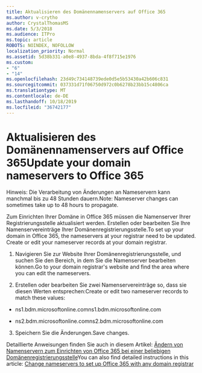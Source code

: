 ```yaml
---
title: Aktualisieren des Domänennamenservers auf Office 365
ms.author: v-crytho
author: CrystalThomasMS
ms.date: 5/3/2018
ms.audience: ITPro
ms.topic: article
ROBOTS: NOINDEX, NOFOLLOW
localization_priority: Normal
ms.assetid: 5d38b331-a0e8-4937-8bda-4f8f715e1976
ms.custom:
- "6"
- "14"
ms.openlocfilehash: 23d49c734148739ede0d5e5b53430a42b606c831
ms.sourcegitcommit: 037331d71f06750d972c0b6278b23bb15c4806ca
ms.translationtype: MT
ms.contentlocale: de-DE
ms.lasthandoff: 10/18/2019
ms.locfileid: "36742177"
---
```

# <a name="update-your-domain-nameservers-to-office-365"></a><span data-ttu-id="6f1ce-102">Aktualisieren des Domänennamenservers auf Office 365</span><span class="sxs-lookup"><span data-stu-id="6f1ce-102">Update your domain nameservers to Office 365</span></span>

<span data-ttu-id="6f1ce-103">Hinweis: Die Verarbeitung von Änderungen an Nameservern kann manchmal bis zu 48 Stunden dauern.</span><span class="sxs-lookup"><span data-stu-id="6f1ce-103">Note: Nameserver changes can sometimes take up to 48 hours to propagate.</span></span>
  
<span data-ttu-id="6f1ce-p101">Zum Einrichten Ihrer Domäne in Office 365 müssen die Namenserver Ihrer Registrierungsstelle aktualisiert werden. Erstellen oder bearbeiten Sie Ihre Namenservereinträge Ihrer Domänenregistrierungsstelle.</span><span class="sxs-lookup"><span data-stu-id="6f1ce-p101">To set up your domain in Office 365, the nameservers at your registrar need to be updated. Create or edit your nameserver records at your domain registrar.</span></span>
  
1. <span data-ttu-id="6f1ce-106">Navigieren Sie zur Website Ihrer Domänenregistrierungsstelle, und suchen Sie den Bereich, in dem Sie die Namenserver bearbeiten können.</span><span class="sxs-lookup"><span data-stu-id="6f1ce-106">Go to your domain registrar's website and find the area where you can edit the nameservers.</span></span>

2. <span data-ttu-id="6f1ce-107">Erstellen oder bearbeiten Sie zwei Namenservereinträge so, dass sie diesen Werten entsprechen:</span><span class="sxs-lookup"><span data-stu-id="6f1ce-107">Create or edit two nameserver records to match these values:</span></span>

  - <span data-ttu-id="6f1ce-108">ns1.bdm.microsoftonline.com</span><span class="sxs-lookup"><span data-stu-id="6f1ce-108">ns1.bdm.microsoftonline.com</span></span>

  - <span data-ttu-id="6f1ce-109">ns2.bdm.microsoftonline.com</span><span class="sxs-lookup"><span data-stu-id="6f1ce-109">ns2.bdm.microsoftonline.com</span></span>

3. <span data-ttu-id="6f1ce-110">Speichern Sie die Änderungen.</span><span class="sxs-lookup"><span data-stu-id="6f1ce-110">Save changes.</span></span>

<span data-ttu-id="6f1ce-111">Detaillierte Anweisungen finden Sie auch in diesem Artikel: [Ändern von Namenservern zum Einrichten von Office 365 bei einer beliebigen Domänenregistrierungsstelle](https://docs.microsoft.com/office365/admin/get-help-with-domains/change-nameservers-at-any-domain-registrar)</span><span class="sxs-lookup"><span data-stu-id="6f1ce-111">You can also find detailed instructions in this article: [Change nameservers to set up Office 365 with any domain registrar](https://docs.microsoft.com/office365/admin/get-help-with-domains/change-nameservers-at-any-domain-registrar)</span></span>
  